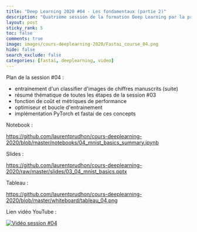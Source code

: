 ```yaml
---
title: "Deep Learning 2020 #04 - Les fondamentaux (partie 2)"
description: "Quatrième session de la formation Deep Learning par la pratique 2020."
layout: post
sticky_rank: 5
toc: false
comments: true
image: images/cours-deeplearning-2020/Fastai_course_04.png
hide: false
search_exclude: false
categories: [fastai, deeplearning, video]
---
```


Plan de la session #04 :
- entrainement d'un classifier d'images de chiffres manuscrits (suite)
- résumé thématique de toutes les étapes de la session #03
- fonction de coût et métriques de performance
- optimiseur et boucle d'entrainement
- implémentation PyTorch et fastai de ces concepts

Notebook :

https://github.com/laurentprudhon/cours-deeplearning-2020/blob/master/notebooks/04_mnist_basics_summary.ipynb

Slides :

https://github.com/laurentprudhon/cours-deeplearning-2020/raw/master/slides/03_04_mnist_basics.pptx

Tableau :

https://github.com/laurentprudhon/cours-deeplearning-2020/blob/master/whiteboard/tableau_04.png

Lien vidéo YouTube :

[![Vidéo session #04](https://img.youtube.com/vi/uaSWecLbzVI/0.jpg)](https://www.youtube.com/watch?v=uaSWecLbzVI)
